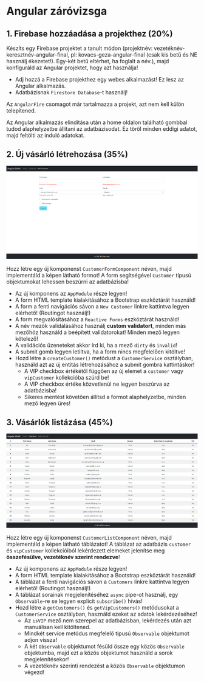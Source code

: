 # Angular záróvizsga

## 1. Firebase hozzáadása a projekthez (20%)

Készíts egy Firebase projektet a tanult módon (projektnév: vezetéknév-keresztnév-angular-final, pl: kovacs-geza-angular-final (csak kis betű és NE használj ékezetet!). Egy-két betű eltérhet, ha foglalt a név.), majd konfiguráld az Angular projektet, hogy azt használja!

* Adj hozzá a Firebase projekthez egy webes alkalmazást! Ez lesz az Angular alkalmazás.
* Adatbázisnak `Firestore Database`-t használj!

Az `AngularFire` csomagot már tartalmazza a projekt, azt nem kell külön telepítened.

Az Angular alkalmazás elindítása után a home oldalon található gombbal tudod alaphelyzetbe állítani az adatbázisodat.
Ez töröl minden eddigi adatot, majd feltölti az induló adatokat.

## 2. Új vásárló létrehozása (35%)

![Exercise_02](exercise_02.png)

Hozz létre egy új komponenst `CustomerFormComponent` néven, majd implementáld a képen látható formot! A form segítségével
`Customer` típusú objektumokat lehessen beszúrni az adatbázisba!

* Az új komponens az `AppModule` része legyen!
* A form HTML template kialakításához a Bootstrap eszköztárát használd!
* A form a fenti navigációs sávon a `New Customer` linkre kattintva legyen elérhető! (Routingot használj!)
* A form megvalósításához a `Reactive Forms` eszköztárát használd!
* A név mezők validálásához használj **custom validatort**, minden más mezőhöz használd a beépített validatorokat! Minden mező legyen kötelező!
* A validációs üzeneteket akkor írd ki, ha a mező `dirty` és `invalid`!
* A submit gomb legyen letiltva, ha a form nincs megfelelően kitöltve!
* Hozd létre a `createCustomer()` metódust a `CustomerService` osztályban, használd azt az új
  entitás létrehozásához a submit gombra kattintáskor!
  * A VIP checkbox értékétől függően az új elemet a `customer` vagy `vipCustomer` kollekcióba szúrd be!
  * A VIP checkbox értéke közvetlenül ne legyen beszúrva az adatbázisba!
  * Sikeres mentést követően állítsd a formot alaphelyzetbe, minden mező legyen üres!

## 3. Vásárlók listázása (45%)

![Exercise_03](exercise_03.png)

Hozz létre egy új komponenst `CustomerListComponent` néven, majd implementáld a képen látható táblázatot! A táblázat az 
adatbázis `customer` és `vipCustomer` kollekcióiból lekérdezett elemeket jelenítse meg **összefésülve, vezetéknév szerint rendezve**!

* Az új komponens az `AppModule` része legyen!
* A form HTML template kialakításához a Bootstrap eszköztárát használd!
* A táblázat a fenti navigációs sávon a `Customers` linkre kattintva legyen elérhető! (Routingot használj!)
* A táblázat sorainak megjelenítéséhez `async` pipe-ot használj, egy `Observable`-re se legyen explicit `subscribe()` hívás!
* Hozd létre a `getCustomers()` és `getVipCustomers()` metódusokat a `CustomerService` osztályban, használd ezeket az 
  adatok lekérdezéséhez!
  * Az `isVIP` mező nem szerepel az adatbázisban, lekérdezés után azt manuálisan kell kitöltened.
  * Mindkét service metódus megfelelő típusú `Observable` objektumot adjon vissza!
  * A két `Observable` objektumot fésüld össze egy közös `Observable` objektumba, majd ezt a közös objektumot használd a sorok megjelenítésekor!
  * A vezetéknév szerinti rendezést a közös `Observable` objektumon végezd!
